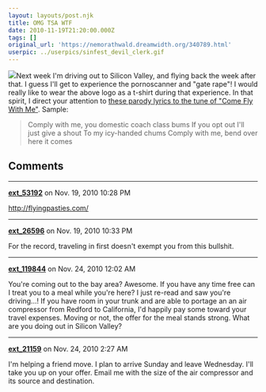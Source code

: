 ```yaml
---
layout: layouts/post.njk
title: OMG TSA WTF
date: 2010-11-19T21:20:00.000Z
tags: []
original_url: 'https://nemorathwald.dreamwidth.org/340789.html'
userpic: ../userpics/sinfest_devil_clerk.gif
---
```

![](http://lh5.ggpht.com/_ENXtTKU9j1A/TObs5FXeFZI/AAAAAAAAILQ/4CDAbj1ilgY/s800/5188964690_b23f403a5f_m.jpg)Next week I'm driving out to Silicon Valley, and flying back the week after that. I guess I'll get to experience the pornoscanner and "gate rape"! I would really like to wear the above logo as a t-shirt during that experience. In that spirit, I direct your attention to [these parody lyrics to the tune of "Come Fly With Me"](http://iowahawk.typepad.com/iowahawk/2010/11/comply-with-me.html). Sample:

> Comply with me, you domestic coach class bums If you opt out I'll just give a shout To my icy-handed chums Comply with me, bend over here it comes

## Comments

---

**[ext_53192](https://www.dreamwidth.org/users/ext_53192)** on Nov. 19, 2010 10:28 PM

http://flyingpasties.com/

---

**[ext_26596](https://www.dreamwidth.org/users/ext_26596)** on Nov. 19, 2010 10:33 PM

For the record, traveling in first doesn't exempt you from this bullshit.

---

**[ext_119844](https://www.dreamwidth.org/users/ext_119844)** on Nov. 24, 2010 12:02 AM

You're coming out to the bay area? Awesome. If you have any time free can I treat you to a meal while you're here? I just re-read and saw you're driving...! If you have room in your trunk and are able to portage an an air compressor from Redford to California, I'd happily pay some toward your travel expenses. Moving or not, the offer for the meal stands strong. What are you doing out in Silicon Valley?

---

**[ext_21159](https://www.dreamwidth.org/users/ext_21159)** on Nov. 24, 2010 2:27 AM

I'm helping a friend move. I plan to arrive Sunday and leave Wednesday. I'll take you up on your offer. Email me with the size of the air compressor and its source and destination.
